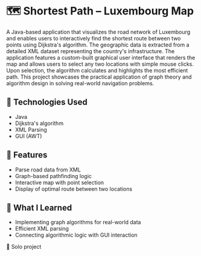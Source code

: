 # 🗺️ Shortest Path – Luxembourg Map

A Java-based application that visualizes the road network of Luxembourg and enables users to interactively find the shortest route between two points using Dijkstra's algorithm. The geographic data is extracted from a detailed XML dataset representing the country's infrastructure. The application features a custom-built graphical user interface that renders the map and allows users to select any two locations with simple mouse clicks. Upon selection, the algorithm calculates and highlights the most efficient path. This project showcases the practical application of graph theory and algorithm design in solving real-world navigation problems.

## 🔧 Technologies Used
- Java
- Dijkstra's algorithm
- XML Parsing
- GUI (AWT)

## 🚀 Features
- Parse road data from XML
- Graph-based pathfinding logic
- Interactive map with point selection
- Display of optimal route between two locations

## 🧠 What I Learned
- Implementing graph algorithms for real-world data
- Efficient XML parsing
- Connecting algorithmic logic with GUI interaction
  
📌 Solo project
